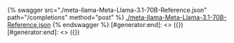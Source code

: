 [#generator:start]: <> ({ "template": "openapi" })
[#generator:start]: <> ({ "template": "openapi" })
{% swagger src="./meta-llama-Meta-Llama-3.1-70B-Reference.json" path="/completions" method="post" %}
[./meta-llama-Meta-Llama-3.1-70B-Reference.json](./meta-llama-Meta-Llama-3.1-70B-Reference.json)
{% endswagger %}
[#generator:end]: <> ({})
[#generator:end]: <> ({})